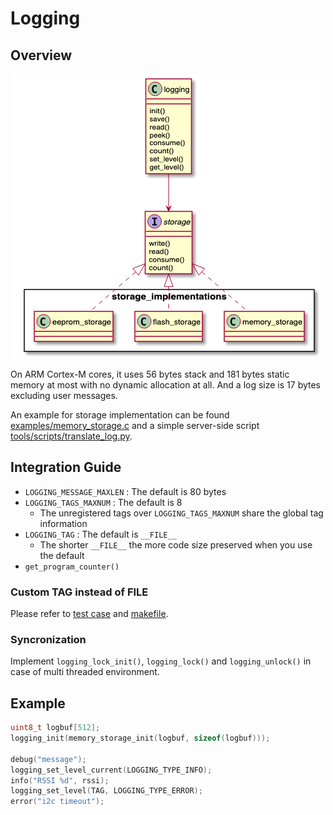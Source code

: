 # Logging

## Overview
![logging class diagram](../../docs/images/logging.png)

On ARM Cortex-M cores, it uses 56 bytes stack and 181 bytes static memory at
most with no dynamic allocation at all. And a log size is 17 bytes excluding
user messages.

An example for storage implementation can be found
[examples/memory_storage.c](../../examples/memory_storage.c) and a simple server-side
script [tools/scripts/translate_log.py](../../tools/scripts/translate_log.py).

## Integration Guide

* `LOGGING_MESSAGE_MAXLEN` : The default is 80 bytes
* `LOGGING_TAGS_MAXNUM` : The default is 8
  - The unregistered tags over `LOGGING_TAGS_MAXNUM` share the global tag information
* `LOGGING_TAG` : The default is `__FILE__`
  - The shorter `__FILE__` the more code size preserved when you use the default
* `get_program_counter()`

### Custom TAG instead of __FILE__
Please refer to [test case](https://github.com/onkwon/libmcu/blob/master/tests/src/logging/logging_test.cpp#L10) and [makefile](https://github.com/onkwon/libmcu/blob/master/tests/runners/logging/logging.mk#L15).

### Syncronization

Implement `logging_lock_init()`, `logging_lock()` and `logging_unlock()` in case
of multi threaded environment.

## Example

```c
uint8_t logbuf[512];
logging_init(memory_storage_init(logbuf, sizeof(logbuf)));

debug("message");
logging_set_level_current(LOGGING_TYPE_INFO);
info("RSSI %d", rssi);
logging_set_level(TAG, LOGGING_TYPE_ERROR);
error("i2c timeout");
```
